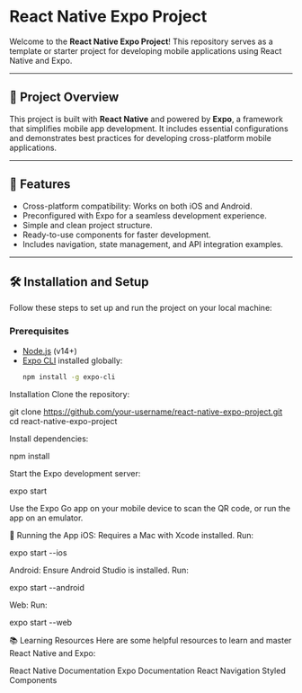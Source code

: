 # React Native Expo Project

Welcome to the **React Native Expo Project**! This repository serves as a template or starter project for developing mobile applications using React Native and Expo.

---

## 🌟 Project Overview

This project is built with **React Native** and powered by **Expo**, a framework that simplifies mobile app development. It includes essential configurations and demonstrates best practices for developing cross-platform mobile applications.

---

## 🚀 Features

- Cross-platform compatibility: Works on both iOS and Android.
- Preconfigured with Expo for a seamless development experience.
- Simple and clean project structure.
- Ready-to-use components for faster development.
- Includes navigation, state management, and API integration examples.


---

## 🛠️ Installation and Setup

Follow these steps to set up and run the project on your local machine:

### Prerequisites

- [Node.js](https://nodejs.org/) (v14+)
- [Expo CLI](https://docs.expo.dev/workflow/expo-cli/) installed globally:
  ```bash
  npm install -g expo-cli

Installation
Clone the repository:

git clone https://github.com/your-username/react-native-expo-project.git
cd react-native-expo-project

Install dependencies:

   npm install

Start the Expo development server:

   expo start
   
Use the Expo Go app on your mobile device to scan the QR code, or run the app on an emulator.

📱 Running the App
iOS: Requires a Mac with Xcode installed. Run:

   expo start --ios
   
Android: Ensure Android Studio is installed. Run:

   expo start --android
   
Web: Run:

   expo start --web
   
📚 Learning Resources
Here are some helpful resources to learn and master React Native and Expo:

React Native Documentation
Expo Documentation
React Navigation
Styled Components


